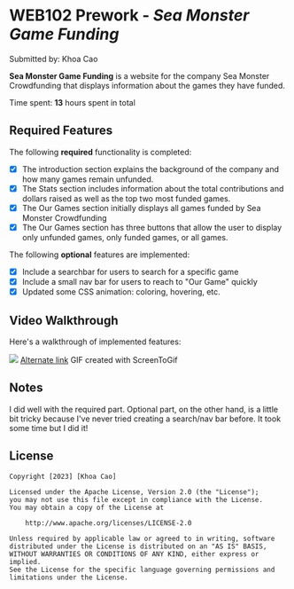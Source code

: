 # WEB102 Prework - *Sea Monster Game Funding*

Submitted by: Khoa Cao 

**Sea Monster Game Funding** is a website for the company Sea Monster Crowdfunding that displays information about the games they have funded.

Time spent: **13** hours spent in total

## Required Features

The following **required** functionality is completed:

* [x] The introduction section explains the background of the company and how many games remain unfunded.
* [x] The Stats section includes information about the total contributions and dollars raised as well as the top two most funded games.
* [x] The Our Games section initially displays all games funded by Sea Monster Crowdfunding
* [x] The Our Games section has three buttons that allow the user to display only unfunded games, only funded games, or all games.

The following **optional** features are implemented:

* [x] Include a searchbar for users to search for a specific game
* [x] Include a small nav bar for users to reach to "Our Game" quickly
* [x] Updated some CSS animation: coloring, hovering, etc. 

## Video Walkthrough

Here's a walkthrough of implemented features:

<img src="https://media1.giphy.com/media/v1.Y2lkPTc5MGI3NjExZWo0Z2Uyc25rM28zcWpxZjJjd2RxZm9kZmVleGt5aXowbmpkcml5YSZlcD12MV9pbnRlcm5hbF9naWZfYnlfaWQmY3Q9Zw/FfacpaGvlXFOx8kQBB/giphy.gif">
<a href="https://giphy.com/gifs/FfacpaGvlXFOx8kQBB">Alternate link</a>
<!-- Replace this with whatever GIF tool you used! -->
GIF created with ScreenToGif  
<!-- Recommended tools:
[Kap](https://getkap.co/) for macOS
[ScreenToGif](https://www.screentogif.com/) for Windows
[peek](https://github.com/phw/peek) for Linux. -->

## Notes

I did well with the required part. Optional part, on the other hand, is a little  bit tricky because I've never tried creating a search/nav bar before. It took some time but I did it!

## License

    Copyright [2023] [Khoa Cao]

    Licensed under the Apache License, Version 2.0 (the "License");
    you may not use this file except in compliance with the License.
    You may obtain a copy of the License at

        http://www.apache.org/licenses/LICENSE-2.0

    Unless required by applicable law or agreed to in writing, software
    distributed under the License is distributed on an "AS IS" BASIS,
    WITHOUT WARRANTIES OR CONDITIONS OF ANY KIND, either express or implied.
    See the License for the specific language governing permissions and
    limitations under the License.

